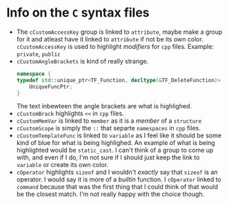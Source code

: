 # Info on the `C` syntax files
- The `cCustomAccessKey` group is linked to `attribute`, maybe make a group for
    it and atleast have it linked to `attribute` if not be its own color.
    `cCustomAccessKey` is used to highlight *modifiers* for `cpp` files.
    Example:  `private`, `public`
- `cCustomAngleBrackets` is kind of really strange.  
  ```cpp
  namespace {
  typedef std::unique_ptr<TF_Function, decltype(&TF_DeleteFunction)>
      UniqueFuncPtr;
  }
  ```
  The text inbewteen the angle brackets are what is highlighed.
- `cCustomBrack` highlights `<<` in `cpp` files.
- `cCustomMemVar` is linked to `member` as it is a *member* of a `structure`
- `cCustomScope` is simply the `::` that separte `namespaces` in `cpp` files.
- `cCustomTemplateFunc` is linked to `variable` as I feel like it should be
    some kind of blue for what is being highlighed.  An example of what is
    being highlighted would be `static_cast`.  I can't think of a group to come
    up with, and even if I do, I'm not sure if I should just keep the link to
    `variable` or create its own color.
- `cOperator` highlights `sizeof` and I wouldn't *exactly* say that `sizeof` is
    an operator.  I would say it is more of a *builtin* function.  I
    `cOperator` linked to `command` because that was the first thing that I
    could think of that would be the closest match.  I'm not really happy with
    the choice though.
